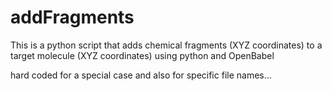 # addFragments
This is a python script that adds chemical fragments (XYZ coordinates) to a target molecule (XYZ coordinates) using python and OpenBabel

hard coded for a special case and also for specific file names...
